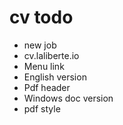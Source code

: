 cv todo
=========

- new job
- cv.laliberte.io
- Menu link
- English version
- Pdf header
- Windows doc version
- pdf style

